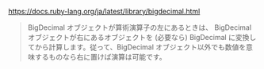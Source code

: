 https://docs.ruby-lang.org/ja/latest/library/bigdecimal.html
>BigDecimal オブジェクトが算術演算子の左にあるときは、 BigDecimal オブジェクトが右にあるオブジェクトを (必要なら) BigDecimal に変換してから計算します。従って、BigDecimal オブジェクト以外でも数値を意味するものなら右に置けば演算は可能です。